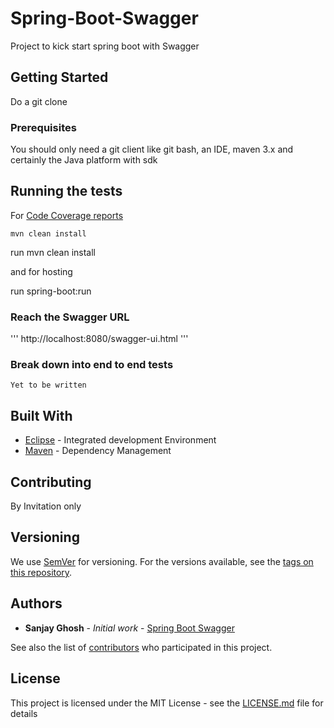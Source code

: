 # Spring-Boot-Swagger

Project to kick start spring boot with Swagger

## Getting Started

Do a git clone 


### Prerequisites

You should only need a git client like git bash, an IDE, maven 3.x and certainly the Java platform with sdk


## Running the tests


For [Code Coverage reports](https://github.com/codeWriter9/spring-poc/blob/master/swagger-spring-boot/code-coverage/jacoco.csv)

```
mvn clean install
```

run mvn clean install

and for hosting 

run spring-boot:run

### Reach the Swagger URL

'''
http://localhost:8080/swagger-ui.html
'''


### Break down into end to end tests

```
Yet to be written

```

## Built With

* [Eclipse](https://www.eclipse.org/downloads/) - Integrated development Environment
* [Maven](https://maven.apache.org/) - Dependency Management


## Contributing

By Invitation only

## Versioning

We use [SemVer](http://semver.org/) for versioning. For the versions available, see the [tags on this repository](https://github.com/your/project/tags). 

## Authors

* **Sanjay Ghosh** - *Initial work* - [Spring Boot Swagger](https://github.com/codeWriter9/spring-poc/tree/master/swagger-spring-boot)

See also the list of [contributors](https://github.com/your/project/contributors) who participated in this project.

## License

This project is licensed under the MIT License - see the [LICENSE.md](LICENSE.md) file for details
